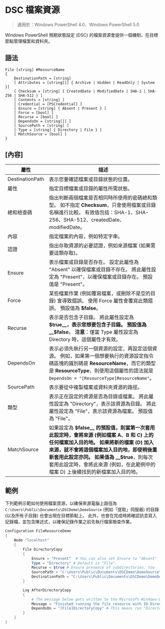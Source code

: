 # DSC 檔案資源

> 適用於：Windows PowerShell 4.0、Windows PowerShell 5.0

Windows PowerShell 預期狀態設定 (DSC) 的檔案資源會提供一個機制，在目標節點管理檔案和資料夾。

## 語法
```
File [string] #ResourceName
{
    DestinationPath = [string]
    [ Attributes = [string[]] { Archive | Hidden | ReadOnly | System }]
    [ Checksum = [string] { CreatedDate | ModifiedDate | SHA-1 | SHA-256 | SHA-512 } ]
    [ Contents = [string] ]
    [ Credential = [PSCredential] ]
    [ Ensure = [string] { Absent | Present } ] 
    [ Force = [bool] ]
    [ Recurse = [bool] ]
    [ DependsOn = [string[]] ]
    [ SourcePath = [string] ]
    [ Type = [string] { Directory | File } ] 
    [ MatchSource = [bool] ]
}
```

## [內容]

|  屬性  |  描述   | 
|---|---| 
| DestinationPath| 表示您要確認檔案或目錄狀態的位置。| 
| 屬性| 指定目標檔案或目錄的屬性所需狀態。| 
| 總和檢查碼| 指出判斷兩個檔案是否相同時所使用的密碼總和類型。 如不指定 __Checksum__，只會使用檔案或目錄名稱進行比較。 有效值包括：SHA-1、SHA-256、SHA-512、createdDate、modifiedDate。| 
| 內容| 指定檔案的內容，例如特定字串。| 
| 認證| 指出存取資源的必要認證，例如來源檔案 (如果需要這類存取)。| 
| Ensure| 表示檔案或目錄是否存在。 設定此屬性為 "Absent" 以確保檔案或目錄不存在。 將此屬性設定為 "Present"，以確保檔案或目錄存在。 預設值是 "Present"。| 
| Force| 某些檔案作業 (例如覆寫檔案，或刪除不是空的目錄) 會導致錯誤。 使用 Force 屬性會覆寫此類錯誤。 預設值為 __$false__。| 
| Recurse| 表示是否包含子目錄。 將此屬性設定為 __$true__，表示您想要包含子目錄。 預設值為 __$false__。 **注意**：僅當 Type 屬性設定為 Directory 時，這個屬性才有效。| 
| DependsOn | 表示必須先執行另一個資源的設定，再設定這個資源。 例如，如果第一個想要執行的資源設定指令碼區塊的識別碼是 __ResourceName__，而它的類型是 __ResourceType__，則使用這個屬性的語法就是 `DependsOn = "[ResourceType]ResourceName"`。| 
| SourcePath| 表示要從中複製檔案或資料夾資源的路徑。| 
| 類型| 表示正在設定的資源是否為目錄或檔案。 將此屬性設定為 "Directory"，表示該資源為目錄。 將此屬性設定為 "File"，表示該資源為檔案。 預設值為 "File"。| 
| MatchSource| 如果設定為 __$false__ 的預設值，則當第一次套用此設定時，會將來源 (例如檔案 A、B 和 C) 上的任何檔案加入目的地。 如果將新的檔案 (D) 加入來源，就不會將這個檔案加入目的地，即使稍後重新套用此設定亦同。 如果值為 __$true__，則每次套用此設定時，會將此來源 (例如，在此範例中的檔案 D) 上後續找到的新檔案加入目的地。| 

## 範例

下列範例示範如何使用檔案資源，以確保來源電腦上路徑為 `C:\Users\Public\Documents\DSCDemo\DemoSource` (例如「提取」伺服器) 的目錄 (以及所有子目錄) 也會出現在目標節點上。 此外，也會在完成時將確認訊息寫入記錄檔，並包含陳述式，以確保記錄作業之前先執行檔案檢查作業。

```powershell
Configuration FileResourceDemo
{
    Node "localhost"
    {
        File DirectoryCopy
        {
            Ensure = "Present"  # You can also set Ensure to "Absent"
            Type = "Directory" # Default is "File".
            Recurse = $true # Ensure presence of subdirectories, too
            SourcePath = "C:\Users\Public\Documents\DSCDemo\DemoSource"
            DestinationPath = "C:\Users\Public\Documents\DSCDemo\DemoDestination"    
        }

        Log AfterDirectoryCopy
        {
            # The message below gets written to the Microsoft-Windows-Desired State Configuration/Analytic log
            Message = "Finished running the file resource with ID DirectoryCopy"
            DependsOn = "[File]DirectoryCopy" # This means run "DirectoryCopy" first.
        }
    }
}
```
<!--HONumber=Feb16_HO4-->
